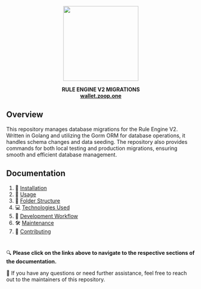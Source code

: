 <p align="center">
  <img 
    src="https://framerusercontent.com/images/hTCrMX4fUefnVtVipWnJWJR2Hr4.png" width="200" />
</p>
<p align="center" style="font-weight: bold">RULE ENGINE V2 MIGRATIONS<br/>
  <a href="https://wallet.zoop.one/">wallet.zoop.one</a>
</p>



## Overview

This repository manages database migrations for the Rule Engine V2. Written in Golang and utilizing the Gorm ORM for database operations, it handles schema changes and data seeding. The repository also provides commands for both local testing and production migrations, ensuring smooth and efficient database management.

## Documentation
1. 🚀 [Installation](documentation/Installation.md)
2. 📝 [Usage](documentation/Usage.md)
3. 📂 [Folder Structure](documentation/FolderStructure.md)
4. 💻 [Technologies Used](documentation/TechnologiesUsed.md)
5. 🔄 [Development Workflow](documentation/DevelopmentWorkflow.md)
6. 🛠️ [Maintenance](documentation/Maintenance.md)
7. 🤝 [Contributing](documentation/Contributing.md)

#

🔍 **Please click on the links above to navigate to the respective sections of the documentation.**

📌 If you have any questions or need further assistance, feel free to reach out to the maintainers of this repository.